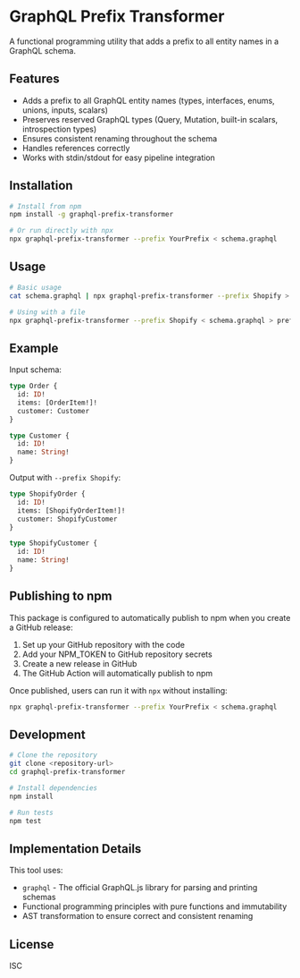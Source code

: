 # GraphQL Prefix Transformer

A functional programming utility that adds a prefix to all entity names in a GraphQL schema.

## Features

- Adds a prefix to all GraphQL entity names (types, interfaces, enums, unions, inputs, scalars)
- Preserves reserved GraphQL types (Query, Mutation, built-in scalars, introspection types)
- Ensures consistent renaming throughout the schema
- Handles references correctly
- Works with stdin/stdout for easy pipeline integration

## Installation

```bash
# Install from npm
npm install -g graphql-prefix-transformer

# Or run directly with npx
npx graphql-prefix-transformer --prefix YourPrefix < schema.graphql
```

## Usage

```bash
# Basic usage
cat schema.graphql | npx graphql-prefix-transformer --prefix Shopify > prefixed-schema.graphql

# Using with a file
npx graphql-prefix-transformer --prefix Shopify < schema.graphql > prefixed-schema.graphql
```

## Example

Input schema:
```graphql
type Order {
  id: ID!
  items: [OrderItem!]!
  customer: Customer
}

type Customer {
  id: ID!
  name: String!
}
```

Output with `--prefix Shopify`:
```graphql
type ShopifyOrder {
  id: ID!
  items: [ShopifyOrderItem!]!
  customer: ShopifyCustomer
}

type ShopifyCustomer {
  id: ID!
  name: String!
}
```

## Publishing to npm

This package is configured to automatically publish to npm when you create a GitHub release:

1. Set up your GitHub repository with the code
2. Add your NPM_TOKEN to GitHub repository secrets
3. Create a new release in GitHub
4. The GitHub Action will automatically publish to npm

Once published, users can run it with `npx` without installing:

```bash
npx graphql-prefix-transformer --prefix YourPrefix < schema.graphql
```

## Development

```bash
# Clone the repository
git clone <repository-url>
cd graphql-prefix-transformer

# Install dependencies
npm install

# Run tests
npm test
```

## Implementation Details

This tool uses:
- `graphql` - The official GraphQL.js library for parsing and printing schemas
- Functional programming principles with pure functions and immutability
- AST transformation to ensure correct and consistent renaming

## License

ISC
